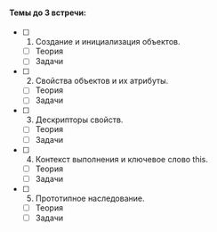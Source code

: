 #### Темы до 3 встречи:

- [ ] 1. Создание и инициализация объектов.
  - [ ] Теория
  - [ ] Задачи
- [ ] 2. Свойства объектов и их атрибуты.
  - [ ] Теория
  - [ ] Задачи
- [ ] 3. Дескрипторы свойств.
  - [ ] Теория
  - [ ] Задачи
- [ ] 4. Контекст выполнения и ключевое слово this.
  - [ ] Теория
  - [ ] Задачи
- [ ] 5. Прототипное наследование.
  - [ ] Теория
  - [ ] Задачи
